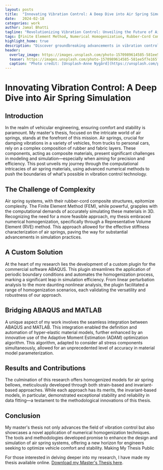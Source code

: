 ```yaml
---
layout: posts
title:  "Innovating Vibration Control: A Deep Dive into Air Spring Simulation"
date:   2024-02-18
categories: work
author: Jamal Bhatti
tagline: "Revolutionizing Vibration Control: Unveiling the Future of Air Spring Simulation"
tags: [Finite Element Method, Numerical Homogenization, Rubber-Cord Composite, ABAQUS, MATLAB, Linear Anisotropy, Nonlinear Analysis, Optimization, UMAT, Vibration Control, Adaptive Moment Estimation, Material Modeling]
highlight_home: true
description: "Discover groundbreaking advancements in vibration control with our detailed exploration of air spring simulation. This post unveils the intricacies of modeling and numerical simulation of air spring bellows using Finite Element Method (FEM) and numerical homogenization techniques. Dive into our master's thesis work that introduces innovative approaches for simulating rubber-cord composite materials, optimizing material parameters through advanced algorithms, and applying these findings using ABAQUS and MATLAB. Perfect for engineers, researchers, and anyone interested in material science and mechanical engineering innovations."
header:
  overlay_image: https://images.unsplash.com/photo-1570989614585-581ee5f7e165?q=80&w=1887&auto=format&fit=crop&ixlib=rb-4.0.3&ixid=M3wxMjA3fDB8MHxwaG90by1wYWdlfHx8fGVufDB8fHx8fA%3D%3D
  teaser: https://images.unsplash.com/photo-1570989614585-581ee5f7e165?q=80&w=1887&auto=format&fit=crop&ixlib=rb-4.0.3&ixid=M3wxMjA3fDB8MHxwaG90by1wYWdlfHx8fGVufDB8fHx8fA%3D%3D
  caption: "Photo credit: [Unsplash-Anne Nygård](https://unsplash.com/photos/king-chess-piece-8wxofRyjkq4)"
---
```




# Innovating Vibration Control: A Deep Dive into Air Spring Simulation

## Introduction

In the realm of vehicular engineering, ensuring comfort and stability is paramount. My master's thesis, focused on the intricate world of air springs, stands at the forefront of this mission. Air springs, crucial for damping vibrations in a variety of vehicles, from trucks to personal cars, rely on a complex composition of rubber and fabric layers. These components, acting as composite materials, present significant challenges in modeling and simulation—especially when aiming for precision and efficiency. This post unveils my journey through the computational intricacies of air spring materials, using advanced numerical methods to push the boundaries of what's possible in vibration control technology.

## The Challenge of Complexity

Air spring systems, with their rubber-cord composite structures, epitomize complexity. The Finite Element Method (FEM), while powerful, grapples with the computational demands of accurately simulating these materials in 3D. Recognizing the need for a more feasible approach, my thesis embraced numerical homogenization, specifically through a Representative Volume Element (RVE) method. This approach allowed for the effective stiffness characterization of air springs, paving the way for substantial advancements in simulation practices.

## A Custom Solution

At the heart of my research lies the development of a custom plugin for the commercial software ABAQUS. This plugin streamlines the application of periodic boundary conditions and automates the homogenization process, marking a significant leap in simulation efficiency. From linear perturbation analysis to the more daunting nonlinear analysis, the plugin facilitated a range of homogenization scenarios, each validating the versatility and robustness of our approach.

## Bridging ABAQUS and MATLAB

A unique aspect of my work involves the seamless integration between ABAQUS and MATLAB. This integration enabled the definition and automation of hyper-elastic material models, further enhanced by an innovative use of the Adaptive Moment Estimation (ADAM) optimization algorithm. This algorithm, adapted to consider all stress components simultaneously, allowed for an unprecedented level of accuracy in material model parameterization.

## Results and Contributions

The culmination of this research offers homogenized models for air spring bellows, meticulously developed through both strain-based and invariant-based approaches. While each approach has its merits, the invariant-based models, in particular, demonstrated exceptional stability and reliability in data fitting—a testament to the methodological innovations of this thesis.

## Conclusion

My master's thesis not only advances the field of vibration control but also showcases a novel application of numerical homogenization techniques. The tools and methodologies developed promise to enhance the design and simulation of air spring systems, offering a new horizon for engineers seeking to optimize vehicle comfort and stability.
Making My Thesis Public

For those interested in delving deeper into my research, I have made my thesis available online. [Download my Master's Thesis here](/assets/master_thesis/bhatti_jamal_masters_thesis.pdf).